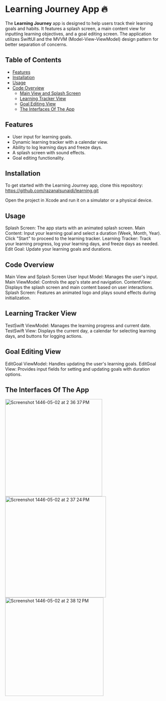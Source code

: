 # Learning Journey App 🔥

The **Learning Journey** app is designed to help users track their learning goals and habits. It features a splash screen, a main content view for inputting learning objectives, and a goal editing screen. The application utilizes SwiftUI and the MVVM (Model-View-ViewModel) design pattern for better separation of concerns.

## Table of Contents

- [Features](#features)
- [Installation](#installation)
- [Usage](#usage)
- [Code Overview](#code-overview)
  - [Main View and Splash Screen](#main-view-and-splash-screen)
  - [Learning Tracker View](#learning-tracker-view)
  - [Goal Editing View](#goal-editing-view)
  - [The Interfaces Of The App](#The-Interfaces-Of-The-App)

## Features

- User input for learning goals.
- Dynamic learning tracker with a calendar view.
- Ability to log learning days and freeze days.
- A splash screen with sound effects.
- Goal editing functionality.

## Installation

To get started with the Learning Journey app, clone this repository:
https://github.com/razanalsunaidi/learning.git

Open the project in Xcode and run it on a simulator or a physical device.

## Usage
Splash Screen: The app starts with an animated splash screen.
Main Content: Input your learning goal and select a duration (Week, Month, Year). Click "Start" to proceed to the learning tracker.
Learning Tracker: Track your learning progress, log your learning days, and freeze days as needed.
Edit Goal: Update your learning goals and durations.

## Code Overview

Main View and Splash Screen
User Input Model: Manages the user's input.
Main ViewModel: Controls the app's state and navigation.
ContentView: Displays the splash screen and main content based on user interactions.
Splash Screen: Features an animated logo and plays sound effects during initialization.

## Learning Tracker View

TestSwift ViewModel: Manages the learning progress and current date.
TestSwift View: Displays the current day, a calendar for selecting learning days, and buttons for logging actions.

## Goal Editing View

EditGoal ViewModel: Handles updating the user's learning goals.
EditGoal View: Provides input fields for setting and updating goals with duration options.

## The Interfaces Of The App
<img width="313" alt="Screenshot 1446-05-02 at 2 36 37 PM" src="https://github.com/user-attachments/assets/9a4bd930-2a78-44f1-b546-d172a5434447">
<img width="325" alt="Screenshot 1446-05-02 at 2 37 24 PM" src="https://github.com/user-attachments/assets/6c972d1f-42aa-44d6-8d61-ddb210a26b90">
<img width="317" alt="Screenshot 1446-05-02 at 2 38 12 PM" src="https://github.com/user-attachments/assets/b8f168b3-bb26-4ecf-bcc4-b052b201ad0a">
